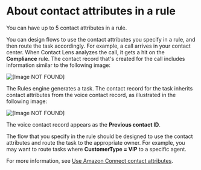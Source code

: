 # About contact attributes in a rule<a name="rules-task-contact-attributes"></a>

You can have up to 5 contact attributes in a rule\.

You can design flows to use the contact attributes you specify in a rule, and then route the task accordingly\. For example, a call arrives in your contact center\. When Contact Lens analyzes the call, it gets a hit on the **Compliance** rule\. The contact record that's created for the call includes information similar to the following image: 

![\[Image NOT FOUND\]](http://docs.aws.amazon.com/connect/latest/adminguide/images/contact-lens-rules-attributes-example1.png)

The Rules engine generates a task\. The contact record for the task inherits contact attributes from the voice contact record, as illustrated in the following image:

![\[Image NOT FOUND\]](http://docs.aws.amazon.com/connect/latest/adminguide/images/contact-lens-rules-attributes-example2.png)

The voice contact record appears as the **Previous contact ID**\. 

The flow that you specify in the rule should be designed to use the contact attributes and route the task to the appropriate owner\. For example, you may want to route tasks where **CustomerType = VIP** to a specific agent\.

For more information, see [Use Amazon Connect contact attributes](connect-contact-attributes.md)\.